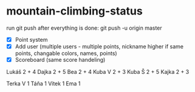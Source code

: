 # mountain-climbing-status
run git push after everything is done: git push -u origin master
-[x] Point system
-[x] Add user (multiple users - multiple points, nickname higher if same points, changable colors, names, points)
-[x] Scoreboard (same score handeling)

Lukáš 2 + 4
Dajka 2 + 5
Bea 2 + 4
Kuba V 2 + 3
Kuba Š 2 + 5
Kajka 2 + 3

Terka V 1
Táňa 1
Vítek 1
Ema 1